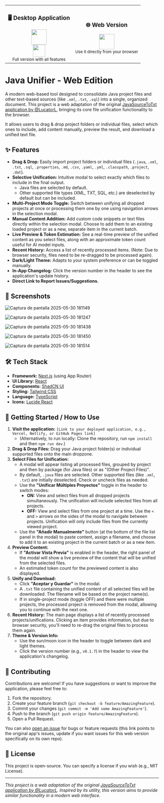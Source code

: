 <div align="center">
<table>
<tr>
<td align="center" width="50%">
<h3>🖥️ Desktop Application</h3>
<a href="https://github.com/LucatorL/JavaSourceToTxt/releases/download/V4/UnificadorJava-4.0.jar">
<img src="https://img.shields.io/badge/DOWNLOAD-V4.0-green?style=for-the-badge&logo=java&logoColor=white&labelColor=2E7D32&color=4CAF50" height="50"/>
</a>
<br>
<a href="https://github.com/LucatorL/JavaSourceToTxt">
<img src="https://img.shields.io/badge/REPOSITORY-SOURCE-green?style=for-the-badge&logo=github&logoColor=white&labelColor=2E7D32&color=4CAF50" height="40"/>
</a>
<br>
<small>Full version with all features</small>
</td>
<td align="center" width="50%">
<h3>🌐 Web Version</h3>
<a href="https://javasourcetotxtweb.netlify.app/">
<img src="https://img.shields.io/badge/OPEN-ONLINE-blue?style=for-the-badge&logo=netlify&logoColor=white&labelColor=1565C0&color=2196F3" height="50"/>
</a>
<br>
<small>Use it directly from your browser</small>
</td>
</tr>
</table>
</div>


# Java Unifier - Web Edition
A modern web-based tool designed to consolidate Java project files and other text-based sources (like `.xml`, `.txt`, `.sql`) into a single, organized document. This project is a web adaptation of the original [JavaSourceToTxt application by @LucatorL](https://github.com/LucatorL/JavaSourceToTxt), bringing its core file unification functionality to the browser.

It allows users to drag & drop project folders or individual files, select which ones to include, add content manually, preview the result, and download a unified text file.

## ✨ Features

-   **Drag & Drop:** Easily import project folders or individual files (`.java`, `.xml`, `.txt`, `.sql`, `.properties`, `.md`, `.csv`, `.yaml`, `.yml`, `.classpath`, `.project`, `.dat`).
-   **Selective Unification:** Intuitive modal to select exactly which files to include in the final output.
    -   Java files are selected by default.
    -   Other supported file types (XML, TXT, SQL, etc.) are deselected by default but can be included.
-   **Multi-Project Mode Toggle:** Switch between unifying all dropped projects at once or processing them one by one using navigation arrows in the selection modal.
-   **Manual Content Addition:** Add custom code snippets or text files directly within the selection modal. Choose to add them to an existing loaded project or as a new, separate item in the current batch.
-   **Live Preview & Token Estimation:** See a real-time preview of the unified content as you select files, along with an approximate token count useful for AI model inputs.
-   **Recent History:** Access a list of recently processed items. (Note: Due to browser security, files need to be re-dragged to be processed again).
-   **Dark/Light Theme:** Adapts to your system preference or can be toggled manually.
-   **In-App Changelog:** Click the version number in the header to see the application's update history.
-   **Direct Link to Report Issues/Suggestions.**

## 📸 Screenshots
![Captura de pantalla 2025-05-30 181149](https://github.com/user-attachments/assets/616a12b2-638c-4a08-be77-74a78fabd2f9)

![Captura de pantalla 2025-05-30 181247](https://github.com/user-attachments/assets/c3160dc3-85c4-42bb-86b3-ef8e401e8f5f)

![Captura de pantalla 2025-05-30 181438](https://github.com/user-attachments/assets/d898108f-e1ed-4dab-b48d-57ee2d5b1a31)

![Captura de pantalla 2025-05-30 181450](https://github.com/user-attachments/assets/f3376e73-bfa4-414c-b86f-28d8ac1a4993)

![Captura de pantalla 2025-05-30 181514](https://github.com/user-attachments/assets/48337d4d-c973-4227-a658-ab285c14a640)


## 🛠️ Tech Stack

-   **Framework:** [Next.js](https://nextjs.org/) (using App Router)
-   **UI Library:** [React](https://reactjs.org/)
-   **Components:** [ShadCN UI](https://ui.shadcn.com/)
-   **Styling:** [Tailwind CSS](https://tailwindcss.com/)
-   **Language:** [TypeScript](https://www.typescriptlang.org/)
-   **Icons:** [Lucide React](https://lucide.dev/)

## 🚀 Getting Started / How to Use

1.  **Visit the application:** `[Link to your deployed application, e.g., Vercel, Netlify, or GitHub Pages link]`
    *   (Alternatively, to run locally: Clone the repository, run `npm install` and then `npm run dev`.)
2.  **Drag & Drop Files:** Drag your Java project folder(s) or individual supported files onto the main dropzone.
3.  **Select Files for Unification:**
    *   A modal will appear listing all processed files, grouped by project and then by package (for Java files) or as "(Other Project Files)".
    *   By default, `.java` files are selected. Other supported files (like `.xml`, `.txt`) are initially deselected. Check or uncheck files as needed.
    *   Use the **"Unificar Múltiples Proyectos"** toggle in the header to switch modes:
        *   **ON:** View and select files from all dropped projects simultaneously. The unification will include selected files from all projects.
        *   **OFF:** View and select files from one project at a time. Use the `<` and `>` arrows on the sides of the modal to navigate between projects. Unification will only include files from the currently viewed project.
    *   Use the **"Añadir Manualmente"** button (at the bottom of the file list panel in the modal) to paste content, assign a filename, and choose to add it to an existing project in the current batch or as a new item.
4.  **Preview Content:**
    *   If **"Activar Vista Previa"** is enabled in the header, the right panel of the modal will show a live preview of the content that will be unified from the selected files.
    *   An estimated token count for the previewed content is also displayed.
5.  **Unify and Download:**
    *   Click **"Aceptar y Guardar"** in the modal.
    *   A `.txt` file containing the unified content of all selected files will be downloaded. The filename will be based on the project name(s).
    *   If in single-project mode (toggle OFF) and there were multiple projects, the processed project is removed from the modal, allowing you to continue with the next one.
6.  **Recent History:** The main page displays a list of recently processed projects/unifications. Clicking an item provides information, but due to browser security, you'll need to re-drag the original files to process them again.
7.  **Theme & Version Info:**
    *   Use the sun/moon icon in the header to toggle between dark and light themes.
    *   Click the version number (e.g., `v0.1.7`) in the header to view the application's changelog.

## 🤝 Contributing

Contributions are welcome! If you have suggestions or want to improve the application, please feel free to:
1.  Fork the repository.
2.  Create your feature branch (`git checkout -b feature/AmazingFeature`).
3.  Commit your changes (`git commit -m 'Add some AmazingFeature'`).
4.  Push to the branch (`git push origin feature/AmazingFeature`).
5.  Open a Pull Request.

You can also [open an issue](https://github.com/LucatorL/JavaSourceToTxt/issues) for bugs or feature requests (this link points to the original app's issues, update if you want issues for this web version specifically on its own repo).

## 📜 License

This project is open-source. You can specify a license if you wish (e.g., MIT License).

---
_This project is a web adaptation of the original [JavaSourceToTxt application by @LucatorL](https://github.com/LucatorL/JavaSourceToTxt). Inspired by its utility, this version aims to provide similar functionality in a modern web interface._
